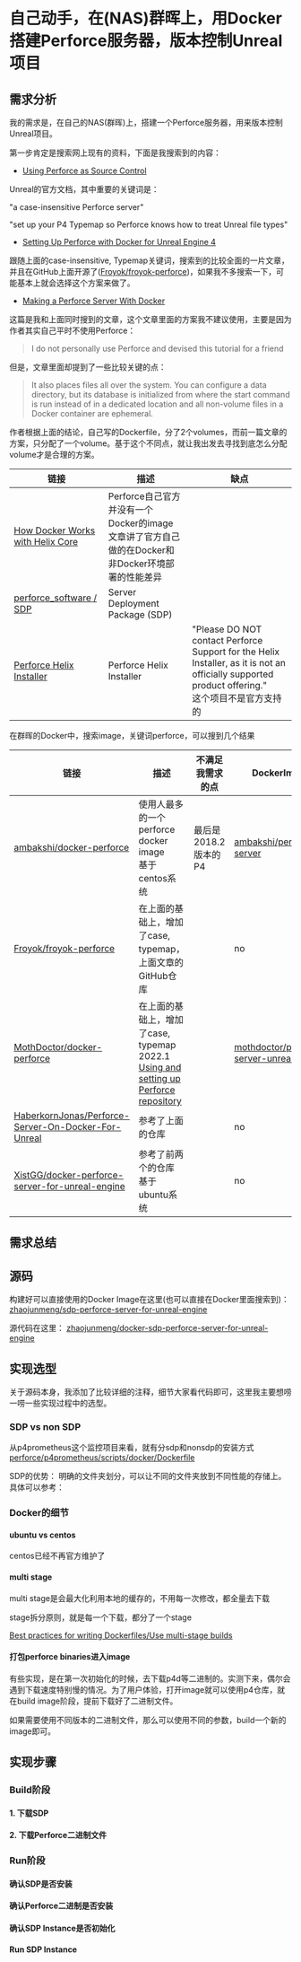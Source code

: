 # 自己动手，在(NAS)群晖上，用Docker搭建Perforce服务器，版本控制Unreal项目

## 需求分析

我的需求是，在自己的NAS(群晖)上，搭建一个Perforce服务器，用来版本控制Unreal项目。

第一步肯定是搜索网上现有的资料，下面是我搜索到的内容：

+ [Using Perforce as Source Control](https://docs.unrealengine.com/5.1/en-US/using-perforce-as-source-control-for-unreal-engine/)

Unreal的官方文档，其中重要的关键词是：

"a case-insensitive Perforce server"

"set up your P4 Typemap so Perforce knows how to treat Unreal file types"

+ [Setting Up Perforce with Docker for Unreal Engine 4](https://www.froyok.fr/blog/2018-09-setting-up-perforce-with-docker-for-unreal-engine-4/)

跟随上面的case-insensitive, Typemap关键词，搜索到的比较全面的一片文章，并且在GitHub上面开源了([Froyok/froyok-perforce](https://github.com/Froyok/froyok-perforce))，如果我不多搜索一下，可能基本上就会选择这个方案来做了。

+ [Making a Perforce Server With Docker](https://aricodes.net/posts/perforce-server-with-docker/)

这篇是我和上面同时搜到的文章，这个文章里面的方案我不建议使用，主要是因为作者其实自己平时不使用Perforce：
> I do not personally use Perforce and devised this tutorial for a friend

但是，文章里面却提到了一些比较关键的点：

> It also places files all over the system. You can configure a data directory, but its database is initialized from where the start command is run instead of in a dedicated location and all non-volume files in a Docker container are ephemeral.

作者根据上面的结论，自己写的Dockerfile，分了2个volumes，而前一篇文章的方案，只分配了一个volume。基于这个不同点，就让我出发去寻找到底怎么分配volume才是合理的方案。

| 链接                                                                                              | 描述  | 缺点 |
| ------------------------------------------------------------------------------------------------- | ----- | - |
| [How Docker Works with Helix Core](https://www.perforce.com/blog/vcs/how-docker-works)                        | Perforce自己官方并没有一个Docker的image<br> 文章讲了官方自己做的在Docker和非Docker环境部署的性能差异 | |
| [perforce_software / SDP](https://swarm.workshop.perforce.com/projects/perforce-software-sdp)                        | Server Deployment Package (SDP) | |
| [Perforce Helix Installer](https://swarm.workshop.perforce.com/projects/perforce_software-helix-installer)                        | Perforce Helix Installer | "Please DO NOT contact Perforce Support for the Helix Installer, as it is not an officially supported product offering." <br> 这个项目不是官方支持的|

在群晖的Docker中，搜索image，关键词perforce，可以搜到几个结果

| 链接                             | 描述 | 不满足我需求的点 | DockerImage |
| -------------------------------- | ----- | - | - |
| [ambakshi/docker-perforce](https://github.com/ambakshi/docker-perforce) | 使用人最多的一个perforce docker image <br>基于centos系统 | 最后是2018.2版本的P4 | [ambakshi/perforce-server](https://registry.hub.docker.com/r/ambakshi/perforce-server) |
| [Froyok/froyok-perforce](https://github.com/Froyok/froyok-perforce)                        | 在上面的基础上，增加了case, typemap，上面文章的GitHub仓库  | | no |
| [MothDoctor/docker-perforce](https://github.com/MothDoctor/docker-perforce)                        | 在上面的基础上，增加了case, typemap 2022.1 <br>[Using and setting up Perforce repository](https://dev.epicgames.com/community/learning/tutorials/Gxoj/unreal-engine-using-and-setting-up-perforce-repository#unreal-specific-typemap-5) | | [mothdoctor/perforce-server-unreal](https://registry.hub.docker.com/r/mothdoctor/perforce-server-unreal/) |
| [HaberkornJonas/Perforce-Server-On-Docker-For-Unreal](https://github.com/HaberkornJonas/Perforce-Server-On-Docker-For-Unreal)                        | 参考了上面的仓库  | | no |
| [XistGG/docker-perforce-server-for-unreal-engine](https://github.com/XistGG/docker-perforce-server-for-unreal-engine)                        | 参考了前两个的仓库 基于ubuntu系统  | | no |

## 需求总结

## 源码

构建好可以直接使用的Docker Image在这里(也可以直接在Docker里面搜索到)：
[zhaojunmeng/sdp-perforce-server-for-unreal-engine](https://registry.hub.docker.com/r/zhaojunmeng/sdp-perforce-server-for-unreal-engine/)

源代码在这里：
[zhaojunmeng/docker-sdp-perforce-server-for-unreal-engine](https://github.com/zhaojunmeng/docker-sdp-perforce-server-for-unreal-engine)

## 实现选型

关于源码本身，我添加了比较详细的注释，细节大家看代码即可，这里我主要想唠一唠一些实现过程中的选型。

### SDP vs non SDP

从p4prometheus这个监控项目来看，就有分sdp和nonsdp的安装方式
[perforce/p4prometheus/scripts/docker/Dockerfile](https://github.com/perforce/p4prometheus/tree/master/scripts/docker)

SDP的优势：
明确的文件夹划分，可以让不同的文件夹放到不同性能的存储上。
具体可以参考：

### Docker的细节

#### ubuntu vs centos

centos已经不再官方维护了

#### multi stage

multi stage是会最大化利用本地的缓存的，不用每一次修改，都全量去下载

stage拆分原则，就是每一个下载，都分了一个stage

[Best practices for writing Dockerfiles/Use multi-stage builds](https://docs.docker.com/develop/develop-images/dockerfile_best-practices/#use-multi-stage-builds)

#### 打包perforce binaries进入image

有些实现，是在第一次初始化的时候，去下载p4d等二进制的。实测下来，偶尔会遇到下载速度特别慢的情况。为了用户体验，打开image就可以使用p4仓库，就在build image阶段，提前下载好了二进制文件。

如果需要使用不同版本的二进制文件，那么可以使用不同的参数，build一个新的image即可。

## 实现步骤

### Build阶段

#### 1. 下载SDP

#### 2. 下载Perforce二进制文件

### Run阶段

#### 确认SDP是否安装

#### 确认Perforce二进制是否安装

#### 确认SDP Instance是否初始化

#### Run SDP Instance

